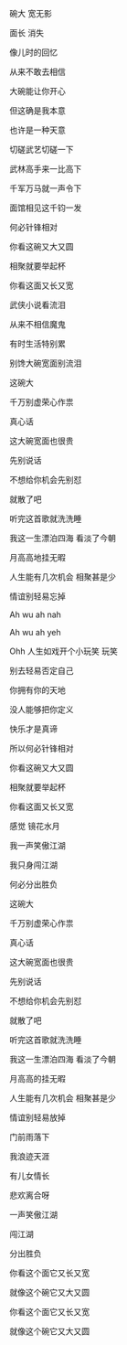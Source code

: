 碗大 宽无影

面长 消失

像儿时的回忆

从来不敢去相信

大碗能让你开心

但这确是我本意

也许是一种天意

切磋武艺切磋一下

武林高手来一比高下

千军万马就一声令下

面馆相见这千钧一发

何必针锋相对

你看这碗又大又圆

相聚就要举起杯

你看这面又长又宽

武侠小说看流泪

从来不相信魔鬼

有时生活特别累

别馋大碗宽面别流泪

这碗大

千万别虚荣心作祟

真心话

这大碗宽面也很贵

先别说话

不想给你机会先别怼

就散了吧

听完这首歌就洗洗睡

我这一生漂泊四海 看淡了今朝

月高高地挂无暇

人生能有几次机会 相聚甚是少

情谊别轻易忘掉

Ah wu ah nah

Ah wu ah yeh

Ohh 人生如戏开个小玩笑 玩笑

别去轻易否定自己

你拥有你的天地

没人能够把你定义

快乐才是真谛

所以何必针锋相对

你看这碗又大又圆

相聚就要举起杯

你看这面又长又宽

感觉 镜花水月

我一声笑傲江湖

我只身闯江湖

何必分出胜负

这碗大

千万别虚荣心作祟

真心话

这大碗宽面也很贵

先别说话

不想给你机会先别怼

就散了吧

听完这首歌就洗洗睡

我这一生漂泊四海 看淡了今朝

月高高的挂无暇

人生能有几次机会 相聚甚是少

情谊别轻易放掉

门前雨落下

我浪迹天涯

有儿女情长

悲欢离合呀

一声笑傲江湖

闯江湖

分出胜负

你看这个面它又长又宽

就像这个碗它又大又圆

你看这个面它又长又宽

就像这个碗它又大又圆